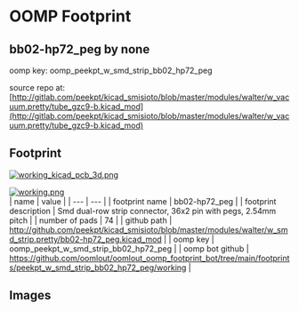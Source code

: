 # OOMP Footprint  
## bb02-hp72_peg  by none  
  
oomp key: oomp_peekpt_w_smd_strip_bb02_hp72_peg  
  
source repo at: [http://gitlab.com/peekpt/kicad_smisioto/blob/master/modules/walter/w_vacuum.pretty/tube_gzc9-b.kicad_mod](http://gitlab.com/peekpt/kicad_smisioto/blob/master/modules/walter/w_vacuum.pretty/tube_gzc9-b.kicad_mod)  
## Footprint  
  
[![working_kicad_pcb_3d.png](working_kicad_pcb_3d_600.png)](working_kicad_pcb_3d.png)  
  
[![working.png](working_600.png)](working.png)  
| name | value | 
| --- | --- | 
| footprint name | bb02-hp72_peg | 
| footprint description | Smd dual-row strip connector, 36x2 pin with pegs, 2.54mm pitch | 
| number of pads | 74 | 
| github path | http://github.com/peekpt/kicad_smisioto/blob/master/modules/walter/w_smd_strip.pretty/bb02-hp72_peg.kicad_mod | 
| oomp key | oomp_peekpt_w_smd_strip_bb02_hp72_peg | 
| oomp bot github | https://github.com/oomlout/oomlout_oomp_footprint_bot/tree/main/footprints/peekpt_w_smd_strip_bb02_hp72_peg/working | 
## Images  
